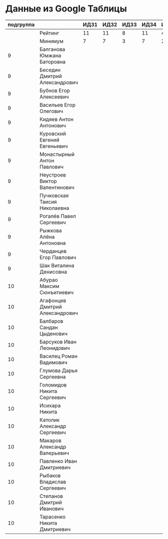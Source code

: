# Данные из Google Таблицы

| подгруппа |  | ИДЗ1 | ИДЗ2 | ИДЗ3 | ИДЗ4 | ИДЗ |
| --- | --- | --- | --- | --- | --- | --- |
|  | Рейтинг | 11 | 11 | 8 | 11 | 41 |
|  | Минимум | 7 | 7 | 3 | 7 | 24 |
| 9 | Балганова Юмжана Баторовна |  |  |  |  |  |
| 9 | Беседин Дмитрий Александрович |  |  |  |  |  |
| 9 | Бубнов Егор Алексеевич |  |  |  |  |  |
| 9 | Васильев Егор Олегович |  |  |  |  |  |
| 9 | Кидяев Антон Антонович |  |  |  |  |  |
| 9 | Куровский Евгений Евгеньевич |  |  |  |  |  |
| 9 | Монастырный Антон Павлович |  |  |  |  |  |
| 9 | Неустроев Виктор Валентинович |  |  |  |  |  |
| 9 | Пучковская Таисия Николаевна |  |  |  |  |  |
| 9 | Рогалёв Павел Сергеевич |  |  |  |  |  |
| 9 | Рыжкова Алёна Антоновна |  |  |  |  |  |
| 9 | Черданцев Егор Павлович |  |  |  |  |  |
| 9 | Шак Виталина Денисовна |  |  |  |  |  |
| 10 | Абурао Максим Сюнъитиевич |  |  |  |  |  |
| 10 | Агафонцев Дмитрий Александрович |  |  |  |  |  |
| 10 | Балбаров Сандан Цыденович |  |  |  |  |  |
| 10 | Барсуков Иван Леонидович |  |  |  |  |  |
| 10 | Василец Роман Вадимович |  |  |  |  |  |
| 10 | Глумова Дарья Сергеевна |  |  |  |  |  |
| 10 | Голомидов Никита Сергеевич |  |  |  |  |  |
| 10 | Исихара Никита |  |  |  |  |  |
| 10 | Католик Александр Сергеевич |  |  |  |  |  |
| 10 | Макаров Александр Валерьевич |  |  |  |  |  |
| 10 | Павленко Иван Дмитриевич |  |  |  |  |  |
| 10 | Рыбаков Владислав Сергеевич |  |  |  |  |  |
| 10 | Степанов Дмитрий Иванович |  |  |  |  |  |
| 10 | Тарасенко Никита Дмитриевич |  |  |  |  |  |
